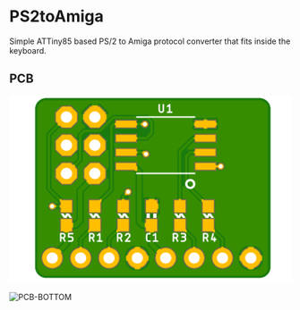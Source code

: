 # PS2toAmiga
Simple ATTiny85 based PS/2 to Amiga protocol converter that fits inside the keyboard.


## PCB

![PCB-TOP](https://github.com/Jartza/PS2toAmiga/blob/main/images/amiga_ps2_adapter_top.png)

![PCB-BOTTOM](https://github.com/Jartza/PS2toAmiga/blob/main/images/amiga_ps2_adapter_bottom.png)

